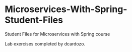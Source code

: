 # Microservices-With-Spring-Student-Files
Student Files for Microservices with Spring course

Lab exercises completed by dcardozo.
